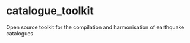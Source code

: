 # catalogue_toolkit
Open source toolkit for the compilation and harmonisation of earthquake catalogues 
